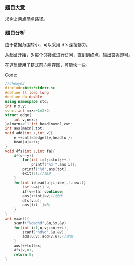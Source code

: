### 题目大意
求树上两点简单路径。
### 题目分析
由于数据范围较小，可以采用 dfs 深搜暴力。

从起点开始，对每个邻接点进行访问，直到到终点，输出答案即可。

在这里使用了链式前向星存图，可能快一些。

Code:
``` cpp
//chenye3
#include<bits/stdc++.h>
#define ll long long
#define do double
using namespace std;
int n,x,y;
const int maxn=2e5+5;
struct edge{
	int v,next;
}e[maxn<<1];int head[maxn],cnt;
int ans[maxn],tot;
void add(int u,int v){
	e[++cnt]=(edge){v,head[u]};
	head[u]=cnt;
}
void dfs(int u,int fa){
	if(u==y){
		for(int i=1;i<tot;++i)
			printf("%d ",ans[i]);
		printf("%d",ans[tot]);
		exit(0);//结束
	}
	for(int i=head[u];i;i=e[i].next){
		int v=e[i].v;
		if(v==fa) continue;
		ans[++tot]=v;//统计
		dfs(v,u);
		ans[tot--]=0;
	}
}
int main(){
	scanf("%d%d%d",&n,&x,&y);
	for(int i=1,u,v;i<n;++i){
		scanf("%d%d",&u,&v);
		add(u,v);add(v,u);//建图
	}
	ans[++tot]=x;
	dfs(x,0);
	return 0;
}
```